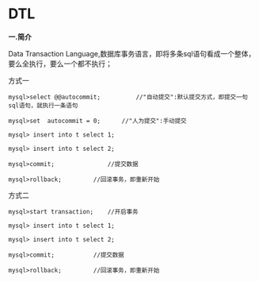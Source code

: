 # DTL

**一.简介**

Data Transaction Language,数据库事务语言，即将多条sql语句看成一个整体，要么全执行，要么一个都不执行；

方式一

```
mysql>select @@autocommit;   		//"自动提交":默认提交方式，即提交一句sql语句，就执行一条语句
	
mysql>set  autocommit = 0;		//"人为提交":手动提交
	
mysql> insert into t select 1; 

mysql> insert into t select 2; 

mysql>commit;				//提交数据

mysql>rollback;			//回滚事务，即重新开始
```	

方式二

```
mysql>start transaction;  	//开启事务

mysql> insert into t select 1; 

mysql> insert into t select 2; 

mysql>commit;			//提交数据

mysql>rollback;			//回滚事务，即重新开始
```	